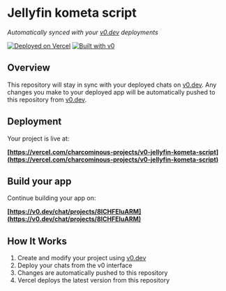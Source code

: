 # Jellyfin kometa script

*Automatically synced with your [v0.dev](https://v0.dev) deployments*

[![Deployed on Vercel](https://img.shields.io/badge/Deployed%20on-Vercel-black?style=for-the-badge&logo=vercel)](https://vercel.com/charcominous-projects/v0-jellyfin-kometa-script)
[![Built with v0](https://img.shields.io/badge/Built%20with-v0.dev-black?style=for-the-badge)](https://v0.dev/chat/projects/8ICHFEluARM)

## Overview

This repository will stay in sync with your deployed chats on [v0.dev](https://v0.dev).
Any changes you make to your deployed app will be automatically pushed to this repository from [v0.dev](https://v0.dev).

## Deployment

Your project is live at:

**[https://vercel.com/charcominous-projects/v0-jellyfin-kometa-script](https://vercel.com/charcominous-projects/v0-jellyfin-kometa-script)**

## Build your app

Continue building your app on:

**[https://v0.dev/chat/projects/8ICHFEluARM](https://v0.dev/chat/projects/8ICHFEluARM)**

## How It Works

1. Create and modify your project using [v0.dev](https://v0.dev)
2. Deploy your chats from the v0 interface
3. Changes are automatically pushed to this repository
4. Vercel deploys the latest version from this repository
